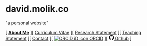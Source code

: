 # david.molik.co
"a personal website"

[ **[About Me](/index.md)** ][ [Curriculum Vitae](/cv.md) ][ [Research Statement](/research.md) ][ [Teaching Statement](/teaching.md) ][ [Contact](/contact.md) ][ [![ORCID iD icon](https://orcid.org/sites/default/files/images/orcid_16x16.png) ORCID](https://orcid.org/0000-0003-3192-6538) ][ [<img src="/assets/GitHub-Mark-32px.png" height="16" width="16"> Github](https://github.com/molikd) ]
